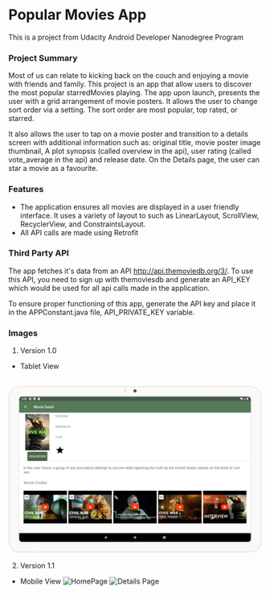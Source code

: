 # Popular Movies App
This is a project from Udacity Android Developer Nanodegree Program

### Project Summary
Most of us can relate to kicking back on the couch and enjoying a movie with friends and family.
This project is an app that allow users to discover the most popular starredMovies playing. The
app upon launch, presents the user with a grid arrangement of movie posters. It allows the user
to change sort order via a setting. The sort order are most popular, top rated, or starred.

It also allows the user to tap on a movie poster and transition to a details screen with additional information such as:
original title, movie poster image thumbnail, A plot synopsis (called overview in the api), user rating
(called vote_average in the api) and release date. On the Details page, the user can star a movie as a favourite.

### Features
- The application ensures all movies are displayed in a user friendly interface. It uses a variety of layout to
such as LinearLayout, ScrollView, RecyclerView, and ConstraintsLayout.
- All API calls are made using Retrofit

### Third Party API
The app fetches it's data from an API http://api.themoviedb.org/3/. To use this API, you need to sign up with
themoviesdb and generate an API_KEY which would be used for all api calls made in the application.

To ensure proper functioning of this app, generate the API key and place it in the APPConstant.java file,
API_PRIVATE_KEY variable.


### Images
1. Version 1.0
- Tablet View

<p align="center">
    <img src="/screenshots/screenshot_home_tab.png" alt=""/>
    <img src="/screenshots/screenshot_tab.png" alt=""/>
</p>

2. Version 1.1
- Mobile View
![HomePage](https://github.com/eniolaipoola/MoviesApp/assets/19291341/be3637a1-a9e7-4656-b078-eb55f0d1e1d0)
![Details Page](https://github.com/eniolaipoola/MoviesApp/assets/19291341/60f7d1d0-3252-42c5-b02e-067ddfba86d3)









